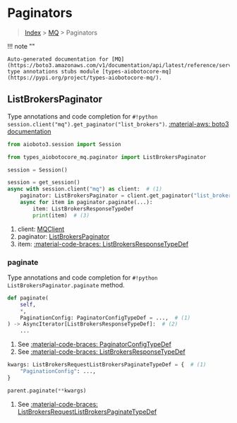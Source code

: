 # Paginators

> [Index](../README.md) > [MQ](./README.md) > Paginators

!!! note ""

    Auto-generated documentation for [MQ](https://boto3.amazonaws.com/v1/documentation/api/latest/reference/services/mq.html#MQ)
    type annotations stubs module [types-aiobotocore-mq](https://pypi.org/project/types-aiobotocore-mq/).

## ListBrokersPaginator

Type annotations and code completion for `#!python session.client("mq").get_paginator("list_brokers")`.
[:material-aws: boto3 documentation](https://boto3.amazonaws.com/v1/documentation/api/latest/reference/services/mq.html#MQ.Paginator.ListBrokers)

```python title="Usage example"
from aioboto3.session import Session

from types_aiobotocore_mq.paginator import ListBrokersPaginator

session = Session()

session = get_session()
async with session.client("mq") as client:  # (1)
    paginator: ListBrokersPaginator = client.get_paginator("list_brokers")  # (2)
    async for item in paginator.paginate(...):
        item: ListBrokersResponseTypeDef
        print(item)  # (3)
```

1. client: [MQClient](./client.md)
2. paginator: [ListBrokersPaginator](./paginators.md#listbrokerspaginator)
3. item: [:material-code-braces: ListBrokersResponseTypeDef](./type_defs.md#listbrokersresponsetypedef) 


### paginate

Type annotations and code completion for `#!python ListBrokersPaginator.paginate` method.

```python title="Method definition"
def paginate(
    self,
    *,
    PaginationConfig: PaginatorConfigTypeDef = ...,  # (1)
) -> AsyncIterator[ListBrokersResponseTypeDef]:  # (2)
    ...
```

1. See [:material-code-braces: PaginatorConfigTypeDef](./type_defs.md#paginatorconfigtypedef) 
2. See [:material-code-braces: ListBrokersResponseTypeDef](./type_defs.md#listbrokersresponsetypedef) 


```python title="Usage example with kwargs"
kwargs: ListBrokersRequestListBrokersPaginateTypeDef = {  # (1)
    "PaginationConfig": ...,
}

parent.paginate(**kwargs)
```

1. See [:material-code-braces: ListBrokersRequestListBrokersPaginateTypeDef](./type_defs.md#listbrokersrequestlistbrokerspaginatetypedef) 
